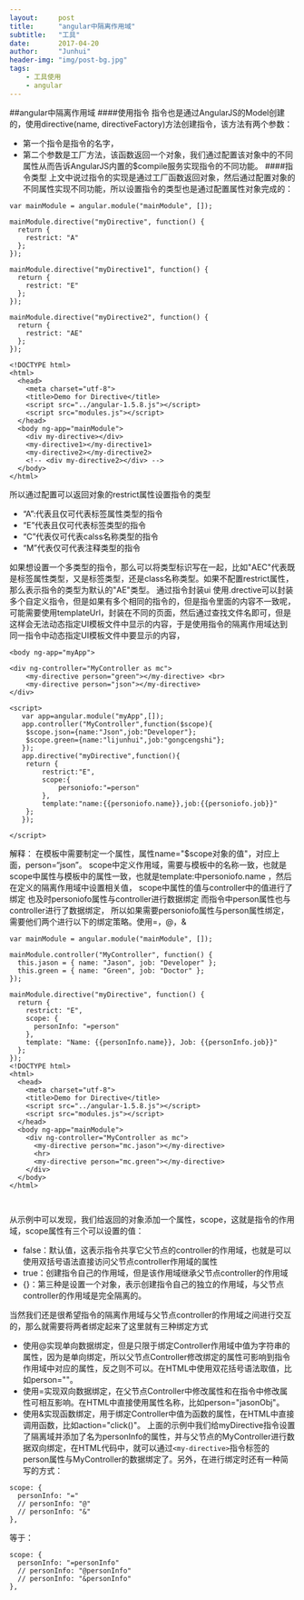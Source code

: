 ```yaml
---
layout:     post
title:      "angular中隔离作用域"
subtitle:   "工具"
date:       2017-04-20
author:     "Junhui"
header-img: "img/post-bg.jpg"
tags:
    - 工具使用
    - angular
---
```

##angular中隔离作用域
####使用指令
指令也是通过AngularJS的Model创建的，使用directive(name, directiveFactory)方法创建指令，该方法有两个参数：
-	第一个指令是指令的名字，
-	第二个参数是工厂方法，该函数返回一个对象，我们通过配置该对象中的不同属性从而告诉AngularJS内置的$compile服务实现指令的不同功能。
####指令类型
上文中说过指令的实现是通过工厂函数返回对象，然后通过配置对象的不同属性实现不同功能，所以设置指令的类型也是通过配置属性对象完成的：
```
var mainModule = angular.module("mainModule", []);

mainModule.directive("myDirective", function() {
  return {
    restrict: "A"
  };
});

mainModule.directive("myDirective1", function() {
  return {
    restrict: "E"
  };
});

mainModule.directive("myDirective2", function() {
  return {
    restrict: "AE"
  };
});
```
```
<!DOCTYPE html>
<html>
  <head>
    <meta charset="utf-8">
    <title>Demo for Directive</title>
    <script src="../angular-1.5.8.js"></script>
    <script src="modules.js"></script>
  </head>
  <body ng-app="mainModule">
    <div my-directive></div>
    <my-directive1></my-directive1>
    <my-directive2></my-directive2>
    <!-- <div my-directive2></div> -->
  </body>
</html>
```
所以通过配置可以返回对象的restrict属性设置指令的类型
-	“A”:代表且仅可代表标签属性类型的指令
-	“E”代表且仅可代表标签类型的指令
-	“C”代表仅可代表calss名称类型的指令
-	“M”代表仅可代表注释类型的指令

如果想设置一个多类型的指令，那么可以将类型标识写在一起，比如"AEC"代表既是标签属性类型，又是标签类型，还是class名称类型。如果不配置restrict属性，那么表示指令的类型为默认的"AE"类型。
通过指令封装ui
使用.drective可以封装多个自定义指令，但是如果有多个相同的指令的，但是指令里面的内容不一致呢，可能需要使用templateUrl，封装在不同的页面，然后通过查找文件名即可，但是这样会无法动态指定UI模板文件中显示的内容，于是使用指令的隔离作用域达到同一指令中动态指定UI模板文件中要显示的内容，
```
<body ng-app="myApp">
  
<div ng-controller="MyController as mc">
    <my-directive person="green"></my-directive> <br>   
    <my-directive person="json"></my-directive>    
</div>

<script>
   var app=angular.module("myApp",[]);
   app.controller("MyController",function($scope){
    $scope.json={name:"Json",job:"Developer"};
    $scope.green={name:"lijunhui",job:"gongcengshi"};
   });
   app.directive("myDirective",function(){
    return {
        restrict:"E",
        scope:{
            personiofo:"=person"
        },
        template:"name:{{personiofo.name}},job:{{personiofo.job}}"
    };
   });
    
</script>
```

解释：
在模板中需要制定一个属性，属性name="$scope对象的值"，对应上面，person=“json”。
scope中定义作用域，需要与模板中的名称一致，也就是scope中属性与模板中的属性一致，也就是template:中personiofo.name   ，然后在定义的隔离作用域中设置相关值，
scope中属性的值与controller中的值进行了绑定 也及时personiofo属性与controller进行数据绑定
而指令中person属性也与controller进行了数据绑定，
所以如果需要personiofo属性与person属性绑定，需要他们两个进行以下的绑定策略。使用=，@，&
```
var mainModule = angular.module("mainModule", []);

mainModule.controller("MyController", function() {
  this.jason = { name: "Jason", job: "Developer" };
  this.green = { name: "Green", job: "Doctor" };
});

mainModule.directive("myDirective", function() {
  return {
    restrict: "E",
    scope: {
      personInfo: "=person"
    },
    template: "Name: {{personInfo.name}}, Job: {{personInfo.job}}"
  };
});
<!DOCTYPE html>
<html>
  <head>
    <meta charset="utf-8">
    <title>Demo for Directive</title>
    <script src="../angular-1.5.8.js"></script>
    <script src="modules.js"></script>
  </head>
  <body ng-app="mainModule">
    <div ng-controller="MyController as mc">
      <my-directive person="mc.jason"></my-directive>
      <hr>
      <my-directive person="mc.green"></my-directive>
    </div>
  </body>
</html>



```

从示例中可以发现，我们给返回的对象添加一个属性，scope，这就是指令的作用域，scope属性有三个可以设置的值：
-	false：默认值，这表示指令共享它父节点的controller的作用域，也就是可以使用双括号语法直接访问父节点controller作用域的属性
-	true：创建指令自己的作用域，但是该作用域继承父节点controller的作用域
-	{}：第三种是设置一个对象，表示创建指令自己的独立的作用域，与父节点controller的作用域是完全隔离的。

当然我们还是很希望指令的隔离作用域与父节点controller的作用域之间进行交互的，那么就需要将两者绑定起来了这里就有三种绑定方式
-	使用@实现单向数据绑定，但是只限于绑定Controller作用域中值为字符串的属性，因为是单向绑定，所以父节点Controller修改绑定的属性可影响到指令作用域中对应的属性，反之则不可以。在HTML中使用双花括号语法取值，比如person=""。
-	使用=实现双向数据绑定，在父节点Controller中修改属性和在指令中修改属性可相互影响。在HTML中直接使用属性名称，比如person="jasonObj"。
-	使用&实现函数绑定，用于绑定Controller中值为函数的属性，在HTML中直接调用函数，比如action="click()"。
上面的示例中我们给myDirective指令设置了隔离域并添加了名为personInfo的属性，并与父节点的MyController进行数据双向绑定，在HTML代码中，就可以通过`<my-directive>`指令标签的person属性与MyController的数据绑定了。另外，在进行绑定时还有一种简写的方式：
```
scope: {
  personInfo: "="
  // personInfo: "@"
  // personInfo: "&"
},
```
等于：
```
scope: {
  personInfo: "=personInfo"
  // personInfo: "@personInfo"
  // personInfo: "&personInfo"
},
```